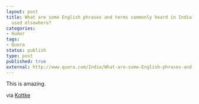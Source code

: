 ```yaml
---
layout: post
title: What are some English phrases and terms commonly heard in India but rarely
  used elsewhere?
categories:
- Humor
tags:
- Quora
status: publish
type: post
published: true
external: http://www.quora.com/India/What-are-some-English-phrases-and-terms-commonly-heard-in-India-but-rarely-used-elsewhere
---
```


This is amazing.

via [Kottke](http://kottke.org/)
